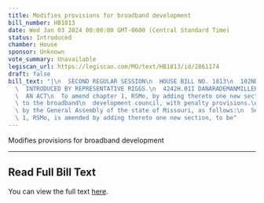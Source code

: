 ```yaml
---
title: Modifies provisions for broadband development
bill_number: HB1813
date: Wed Jan 03 2024 00:00:00 GMT-0600 (Central Standard Time)
status: Introduced
chamber: House
sponsor: Unknown
vote_summary: Unavailable
legiscan_url: https://legiscan.com/MO/text/HB1813/id/2861174
draft: false
bill_text: "|\n  SECOND REGULAR SESSION\n  HOUSE BILL NO. 1813\n  102ND GENERAL ASSEMBLY\n\
  \  INTRODUCED BY REPRESENTATIVE RIGGS.\n  4242H.01I DANARADEMANMILLER,ChiefClerk\n\
  \  AN ACT\n  To amend chapter 1, RSMo, by adding thereto one new section relating\
  \ to the broadband\n  development council, with penalty provisions.\n  Be it enacted\
  \ by the General Assembly of the state of Missouri, as follows:\n  Section A. Chapter\
  \ 1, RSMo, is amended by adding thereto one new section, to be"
---
```

Modifies provisions for broadband development

---

## Read Full Bill Text

You can view the full text [here](https://legiscan.com/MO/text/HB1813/id/2861174).
